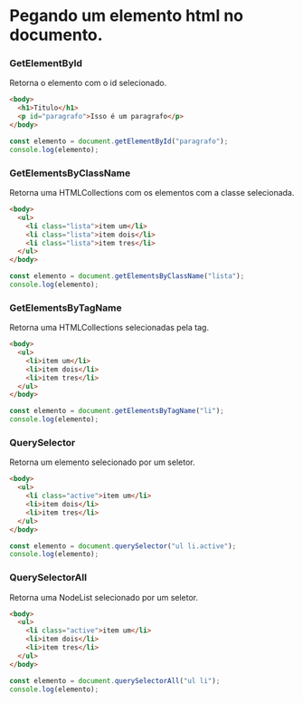 # Pegando um elemento html no documento.

### GetElementById

Retorna o elemento com o id selecionado.

```html
<body>
  <h1>Titulo</h1>
  <p id="paragrafo">Isso é um paragrafo</p>
</body>
```

```js
const elemento = document.getElementById("paragrafo");
console.log(elemento);
```

### GetElementsByClassName

Retorna uma HTMLCollections com os elementos com a classe selecionada.

```html
<body>
  <ul>
    <li class="lista">item um</li>
    <li class="lista">item dois</li>
    <li class="lista">item tres</li>
  </ul>
</body>
```

```js
const elemento = document.getElementsByClassName("lista");
console.log(elemento);
```

### GetElementsByTagName

Retorna uma HTMLCollections selecionadas pela tag.

```html
<body>
  <ul>
    <li>item um</li>
    <li>item dois</li>
    <li>item tres</li>
  </ul>
</body>
```

```js
const elemento = document.getElementsByTagName("li");
console.log(elemento);
```

### QuerySelector

Retorna um elemento selecionado por um seletor.

```html
<body>
  <ul>
    <li class="active">item um</li>
    <li>item dois</li>
    <li>item tres</li>
  </ul>
</body>
```

```js
const elemento = document.querySelector("ul li.active");
console.log(elemento);
```

### QuerySelectorAll

Retorna uma NodeList selecionado por um seletor.

```html
<body>
  <ul>
    <li class="active">item um</li>
    <li>item dois</li>
    <li>item tres</li>
  </ul>
</body>
```

```js
const elemento = document.querySelectorAll("ul li");
console.log(elemento);
```
